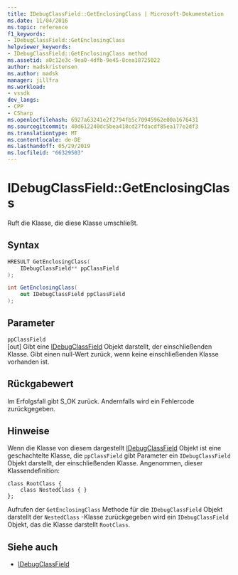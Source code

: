 ```yaml
---
title: IDebugClassField::GetEnclosingClass | Microsoft-Dokumentation
ms.date: 11/04/2016
ms.topic: reference
f1_keywords:
- IDebugClassField::GetEnclosingClass
helpviewer_keywords:
- IDebugClassField::GetEnclosingClass method
ms.assetid: a0c12e3c-9ea0-4dfb-9e45-8cea18725022
author: madskristensen
ms.author: madsk
manager: jillfra
ms.workload:
- vssdk
dev_langs:
- CPP
- CSharp
ms.openlocfilehash: 6927a63241e2f2794fb5c70945962e00a1676431
ms.sourcegitcommit: 40d612240dc5bea418cd27fdacdf85ea177e2df3
ms.translationtype: MT
ms.contentlocale: de-DE
ms.lasthandoff: 05/29/2019
ms.locfileid: "66329503"
---
```

# <a name="idebugclassfieldgetenclosingclass"></a>IDebugClassField::GetEnclosingClass
Ruft die Klasse, die diese Klasse umschließt.

## <a name="syntax"></a>Syntax

```cpp
HRESULT GetEnclosingClass(
    IDebugClassField** ppClassField
);
```

```csharp
int GetEnclosingClass(
    out IDebugClassField ppClassField
);
```

## <a name="parameters"></a>Parameter
`ppClassField`\
[out] Gibt eine [IDebugClassField](../../../extensibility/debugger/reference/idebugclassfield.md) Objekt darstellt, der einschließenden Klasse. Gibt einen null-Wert zurück, wenn keine einschließenden Klasse vorhanden ist.

## <a name="return-value"></a>Rückgabewert
Im Erfolgsfall gibt S_OK zurück. Andernfalls wird ein Fehlercode zurückgegeben.

## <a name="remarks"></a>Hinweise
Wenn die Klasse von diesem dargestellt [IDebugClassField](../../../extensibility/debugger/reference/idebugclassfield.md) Objekt ist eine geschachtelte Klasse, die `ppClassField` gibt Parameter ein `IDebugClassField` Objekt darstellt, der einschließenden Klasse. Angenommen, dieser Klassendefinition:

```
class RootClass {
    class NestedClass { }
};
```

Aufrufen der `GetEnclosingClass` Methode für die `IDebugClassField` Objekt darstellt der `NestedClass` -Klasse zurückgegeben wird ein `IDebugClassField` Objekt, das die Klasse darstellt `RootClass`.

## <a name="see-also"></a>Siehe auch
- [IDebugClassField](../../../extensibility/debugger/reference/idebugclassfield.md)

